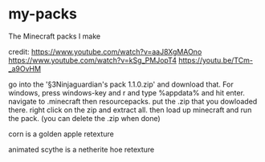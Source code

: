 # my-packs
The Minecraft packs I make

credit: https://www.youtube.com/watch?v=aaJ8XgMAOno https://www.youtube.com/watch?v=kSg_PMJopT4 https://youtu.be/TCm-_a9OvHM

go into the '§3Ninjaguardian's pack 1.1.0.zip' and download that. For windows, press windows-key and r and type %appdata% and hit enter. navigate to .minecraft then resourcepacks. put the .zip that you dowloaded there. right click on the zip and extract all. then load up minecraft and run the pack. (you can delete the .zip when done)

corn is a golden apple retexture

animated scythe is a netherite hoe retexture 
